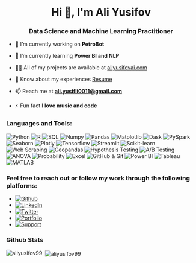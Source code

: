 <h1 align="center">Hi 👋, I'm Ali Yusifov</h1>
<h3 align="center">Data Science and Machine Learning Practitioner</h3>

- 🔭 I’m currently working on **PetroBot**

- 🌱 I’m currently learning **Power BI and NLP**

- 👨‍💻 All of my projects are available at [aliyusifovai.com](https://www.aliyusifovai.com/)

- 📄 Know about my experiences [Resume](https://utpmy-my.sharepoint.com/personal/ali_18003732_utp_edu_my/_layouts/15/onedrive.aspx?id=%2Fpersonal%2Fali%5F18003732%5Futp%5Fedu%5Fmy%2FDocuments%2FCareer%2FWork%2FResume%2FData%20Science%2FAli%20Yusifov%20Resume%2Epdf&parent=%2Fpersonal%2Fali%5F18003732%5Futp%5Fedu%5Fmy%2FDocuments%2FCareer%2FWork%2FResume%2FData%20Science&ga=1)

- 📫 Reach me at **ali.yusifli0011@gmail.com**

- ⚡ Fun fact **I love music and code**

<h3 align="left">Languages and Tools:</h3>

<p align="left">
  <img src="https://img.shields.io/badge/Python-3776AB?style=flat-square&logo=python&logoColor=white" alt="Python" />
  <img src="https://img.shields.io/badge/R-276DC3?style=flat-square&logo=r&logoColor=white" alt="R" />
  <img src="https://img.shields.io/badge/SQL-CC2927?style=flat-square&logo=sql&logoColor=white" alt="SQL" />
  <img src="https://img.shields.io/badge/Numpy-013243?style=flat-square&logo=numpy&logoColor=white" alt="Numpy" />
  <img src="https://img.shields.io/badge/Pandas-150458?style=flat-square&logo=pandas&logoColor=white" alt="Pandas" />
  <img src="https://img.shields.io/badge/Matplotlib-FFA07A?style=flat-square&logo=matplotlib&logoColor=white" alt="Matplotlib" />
  <img src="https://img.shields.io/badge/Dask-003366?style=flat-square&logo=dask&logoColor=white" alt="Dask" />
  <img src="https://img.shields.io/badge/PySpark-E25A1C?style=flat-square&logo=apache-spark&logoColor=white" alt="PySpark" />
  <img src="https://img.shields.io/badge/Seaborn-2CA02C?style=flat-square&logo=seaborn&logoColor=white" alt="Seaborn" />
  <img src="https://img.shields.io/badge/Plotly-3F4F75?style=flat-square&logo=plotly&logoColor=white" alt="Plotly" />
  <img src="https://img.shields.io/badge/Tensorflow-FF6F00?style=flat-square&logo=tensorflow&logoColor=white" alt="Tensorflow" />
  <img src="https://img.shields.io/badge/Streamlit-FF4B4B?style=flat-square&logo=streamlit&logoColor=white" alt="Streamlit" />
  <img src="https://img.shields.io/badge/Scikit_learn-F7931E?style=flat-square&logo=scikit-learn&logoColor=white" alt="Scikit-learn" />
  <img src="https://img.shields.io/badge/Web_Scraping-E8E8E8?style=flat-square&logo=web&logoColor=black" alt="Web Scraping" />
  <img src="https://img.shields.io/badge/Geopandas-008080?style=flat-square&logo=geopandas&logoColor=white" alt="Geopandas" />
  <img src="https://img.shields.io/badge/Hypothesis_Testing-FFC0CB?style=flat-square&logo=hypothesis&logoColor=white" alt="Hypothesis Testing" />
  <img src="https://img.shields.io/badge/A_B_Testing-9ACD32?style=flat-square&logo=ab-testing&logoColor=white" alt="A/B Testing" />
  <img src="https://img.shields.io/badge/ANOVA-DA70D6?style=flat-square&logo=anova&logoColor=white" alt="ANOVA" />
  <img src="https://img.shields.io/badge/Probability-FFD700?style=flat-square&logo=probability&logoColor=white" alt="Probability" />
  <img src="https://img.shields.io/badge/Excel-217346?style=flat-square&logo=microsoft-excel&logoColor=white" alt="Excel" />
  <img src="https://img.shields.io/badge/GitHub_Git-181717?style=flat-square&logo=github&logoColor=white" alt="GitHub & Git" />
  <img src="https://img.shields.io/badge/Power_BI-F2C811?style=flat-square&logo=power-bi&logoColor=black" alt="Power BI" />
  <img src="https://img.shields.io/badge/Tableau-E97627?style=flat-square&logo=tableau&logoColor=white" alt="Tableau" />
  <img src="https://img.shields.io/badge/MATLAB-0076A8?style=flat-square&logo=matlab&logoColor=white" alt="MATLAB" />
</p>

<h3 align="left">Feel free to reach out or follow my work through the following platforms:</h3>

- [![Github](https://img.shields.io/badge/GitHub-100000?style=for-the-badge&logo=github&logoColor=white)](https://github.com/aliyusifov99)
- [![LinkedIn](https://img.shields.io/badge/LinkedIn-0077B5?style=for-the-badge&logo=linkedin&logoColor=white)](https://www.linkedin.com/in/ali-yusifov/)
- [![Twitter](https://img.shields.io/badge/Twitter-1DA1F2?style=for-the-badge&logo=twitter&logoColor=white)](https://twitter.com/aliyusifovpy)
- [![Portfolio](https://img.shields.io/badge/Personal_Website-4CAF50?style=for-the-badge&logo=google-earth&logoColor=white)](https://www.aliyusifovai.com/)
- [![Support](https://img.shields.io/badge/Buy_Me_A_Coffee-F7DF1E?style=for-the-badge&logo=buy-me-a-coffee&logoColor=black)](https://www.buymeacoffee.com/aliyusifov)


<h3 align="left">Github Stats</h3>
<p><img align="left" src="https://github-readme-stats.vercel.app/api/top-langs?username=aliyusifov99&show_icons=true&locale=en&layout=compact" alt="aliyusifov99" /></p>

<p>&nbsp;<img align="center" src="https://github-readme-stats.vercel.app/api?username=aliyusifov99&show_icons=true&locale=en" alt="aliyusifov99" /></p>


